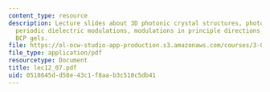 ```yaml
---
content_type: resource
description: Lecture slides about 3D photonic crystal structures, photonic materials,
  periodic dielectric modulations, modulations in principle directions, and polyelectrolyte
  BCP gels.
file: https://ol-ocw-studio-app-production.s3.amazonaws.com/courses/3-063-polymer-physics-spring-2007/0518645dd58e43c1f8aab3c510c5db41_lec12_07.pdf
file_type: application/pdf
resourcetype: Document
title: lec12_07.pdf
uid: 0518645d-d58e-43c1-f8aa-b3c510c5db41
---
```

